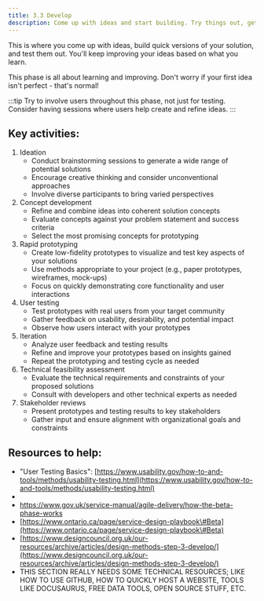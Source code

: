 ```yaml
---
title: 3.3 Develop 
description: Come up with ideas and start building. Try things out, get feedback, and keep improving.
---
```


This is where you come up with ideas, build quick versions of your solution, and test them out. You'll keep improving your ideas based on what you learn.

This phase is all about learning and improving. Don't worry if your first idea isn't perfect - that's normal!

:::tip
Try to involve users throughout this phase, not just for testing. Consider having sessions where users help create and refine ideas.
:::

## Key activities:

1. Ideation  
   * Conduct brainstorming sessions to generate a wide range of potential solutions  
   * Encourage creative thinking and consider unconventional approaches  
   * Involve diverse participants to bring varied perspectives  
2. Concept development  
   * Refine and combine ideas into coherent solution concepts  
   * Evaluate concepts against your problem statement and success criteria  
   * Select the most promising concepts for prototyping  
3. Rapid prototyping  
   * Create low-fidelity prototypes to visualize and test key aspects of your solutions  
   * Use methods appropriate to your project (e.g., paper prototypes, wireframes, mock-ups)  
   * Focus on quickly demonstrating core functionality and user interactions  
4. User testing  
   * Test prototypes with real users from your target community  
   * Gather feedback on usability, desirability, and potential impact  
   * Observe how users interact with your prototypes  
5. Iteration  
   * Analyze user feedback and testing results  
   * Refine and improve your prototypes based on insights gained  
   * Repeat the prototyping and testing cycle as needed  
6. Technical feasibility assessment  
   * Evaluate the technical requirements and constraints of your proposed solutions  
   * Consult with developers and other technical experts as needed  
7. Stakeholder reviews  
   * Present prototypes and testing results to key stakeholders  
   * Gather input and ensure alignment with organizational goals and constraints

## Resources to help:

- "User Testing Basics": [https://www.usability.gov/how-to-and-tools/methods/usability-testing.html](https://www.usability.gov/how-to-and-tools/methods/usability-testing.html)  
-   
- https://www.gov.uk/service-manual/agile-delivery/how-the-beta-phase-works  
- [https://www.ontario.ca/page/service-design-playbook\#Beta](https://www.ontario.ca/page/service-design-playbook\#Beta)  
- [https://www.designcouncil.org.uk/our-resources/archive/articles/design-methods-step-3-develop/](https://www.designcouncil.org.uk/our-resources/archive/articles/design-methods-step-3-develop/)   
- THIS SECTION REALLY NEEDS SOME TECHNICAL RESOURCES; LIKE HOW TO USE GITHUB, HOW TO QUICKLY HOST A WEBSITE, TOOLS LIKE DOCUSAURUS, FREE DATA TOOLS, OPEN SOURCE STUFF, ETC.
